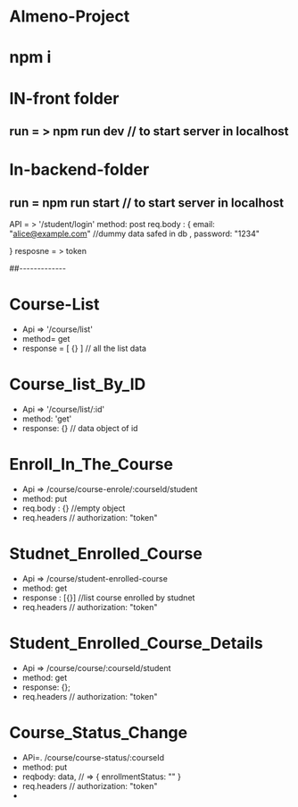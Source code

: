 # Almeno-Project
 # npm  i
 # IN-front folder 
   ## run = > npm run dev  // to start server in localhost 

 # In-backend-folder 
   ## run  = npm run start  // to start server in localhost 

API = > '/student/login'
method: post 
req.body : {
   email: "alice@example.com" //dummy data safed in db ,
   password: "1234"

  }
resposne = > token 

##-------------
 # Course-List
* Api => '/course/list'
* method= get
* response = [ {} ]  // all the list data

# Course_list_By_ID
* Api => '/course/list/:id'
* method: 'get'
* response: {} // data object of id

# Enroll_In_The_Course
* Api => /course/course-enrole/:courseId/student
* method: put
* req.body : {} //empty object
* req.headers // authorization: "token"

# Studnet_Enrolled_Course
* Api => /course/student-enrolled-course
* method: get
* response : [{}] //list course enrolled by studnet
*  req.headers // authorization: "token"

# Student_Enrolled_Course_Details
* Api => /course/course/:courseId/student
* method: get
* response: {};
*  req.headers // authorization: "token"

# Course_Status_Change
* APi=. /course/course-status/:courseId
* method: put
* reqbody: data, // =>       { enrollmentStatus: "" }
* req.headers // authorization: "token"
* 
  


  
